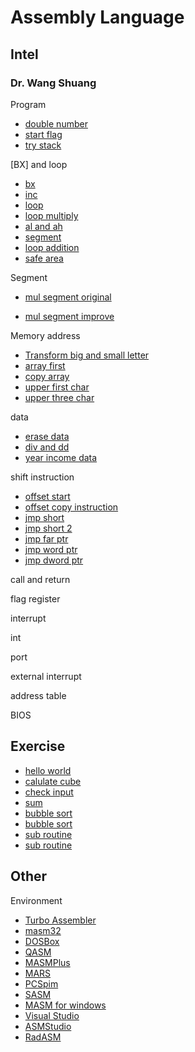 # Assembly Language

## Intel

### Dr. Wang Shuang

Program

* [double number](./src/wang/01-double-numb.asm)
* [start flag](./src/wang/02-start-flag.asm)
* [try stack](./src/wang/03-try-stack.asm)

[BX] and loop

* [bx](./src/wang/04-bx.asm)
* [inc](./src/wang/05-inc.asm)
* [loop](./src/wang/06-loop.asm)
* [loop multiply](./src/wang/07-loop-mul.asm)
* [al and ah](./src/wang/08-al-ah.asm)
* [segment](./src/wang/09-seg.asm)
* [loop addition](./src/wang/10-loop-add.asm)
* [safe area](./src/wang/11-safe-area.asm)

Segment

* [mul segment original](./src/wang/12-mul-seg-original.asm)

* [mul segment improve](./src/wang/13-mul-seg-improve.asm)

Memory address

* [Transform big and small letter](./src/wang/14-big-small-letter.asm)
* [array first](./src/wang/15-array-try.asm)
* [copy array](./src/wang/16-copy-array.asm)
* [upper first char](./src/wang/17-upper-first-char.asm)
* [upper three char](./src/wang/18-upper-three-first-char.asm)

data

* [erase data](./src/wang/18-upper-three-first-char.asm)
* [div and dd](./src/wang/20-div-dd.asm)
* [year income data](./src/wang/21-year-income.asm)

shift instruction

* [offset start](./src/wang/22-offset-start.asm)
* [offset copy instruction](./src/wang/23-offset-cp-instruct.asm)
* [jmp short](./src/wang/24-jmp-short.asm)
* [jmp short 2](./src/25-jmp-short-2.asm)
* [jmp far ptr](./src/wang/26-jmp-far-ptr.asm)
* [jmp word ptr](./src/wang/27-jmp-word-ptr.asm)
* [jmp dword ptr](./src/wang/28-jmp-dword-ptr.asm)

call and return

flag register

interrupt

int

port

external interrupt

address table

BIOS







## Exercise

* [hello world](./src/01print-hello.asm)
* [calulate cube](./src/02cube-of-input.asm)
* [check input](./src/03input-error.asm)
* [sum](./src/04sum-1-to-100.asm)
* [bubble sort](./src/05bubble-sort-1.asm)
* [bubble sort](./src/06bubble-sort-2.asm)
* [sub routine](./src/07subroutine.asm)
* [sub routine](./src/08stack-protect.asm)

## Other

Environment

* [Turbo Assembler](./environment/tasm.md)
* [masm32](./environment/masm32.md) 
* [DOSBox](./environment/DOSBox.md)
* [QASM](./environment/QASM.md)
* [MASMPlus](./environment/MASMPlus.md)
* [MARS](./environment/MARS.md)
* [PCSpim](./environment/PCSpim.md) 
* [SASM](./environment/SASM.md)
* [MASM for windows](./environment/MASM-for-windows.md)
* [Visual Studio](./environment/visual-studio.md)
* [ASMStudio](./environment/ASMStudio.md)
* [RadASM](./environment/RadASM.md)
